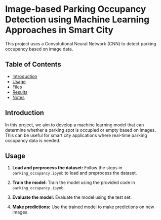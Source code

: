 # Image-based Parking Occupancy Detection using Machine Learning Approaches in Smart City

This project uses a Convolutional Neural Network (CNN) to detect parking occupancy based on image data.

## Table of Contents
- [Introduction](#introduction)
- [Usage](#usage)
- [Files](#files)
- [Results](#results)
- [Notes](#notes)

## Introduction
In this project, we aim to develop a machine learning model that can determine whether a parking spot is occupied or empty based on images. This can be useful for smart city applications where real-time parking occupancy data is needed.

## Usage

1. **Load and preprocess the dataset:**
   Follow the steps in `parking_occupancy.ipynb` to load and preprocess the dataset.

2. **Train the model:**
   Train the model using the provided code in `parking_occupancy.ipynb`.

3. **Evaluate the model:**
   Evaluate the model using the test set.

4. **Make predictions:**
   Use the trained model to make predictions on new images.
